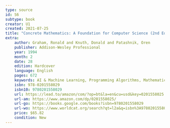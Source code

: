 ```yaml
---
type: source
id: S6
subtype: book
creator: U1
created: 2021-07-25
title: "Concrete Mathematics: A Foundation for Computer Science (2nd Edition)"
extra:
    author: Graham, Ronald and Knuth, Donald and Patashnik, Oren
    publisher: Addison-Wesley Professional
    year: 1994
    month: 2
    date: 28
    edition: Hardcover
    language: English
    pages: 672
    keywords: AI & Machine Learning, Programming Algorithms, Mathematics, Computer Algorithms
    isbn: 978-0201558029
    isbn10: 9780201558029
    url: https://lead.to/amazon/com/?op=bt&la=en&cu=usd&key=0201558025
    url-am: https://www.amazon.com/dp/0201558025/
    url-go: https://books.google.com/books?isbn=9780201558029
    url-wo: https://www.worldcat.org/search?qt=l2a&q=isbn%3A9780201558029
    price: $65.82
    condition: New
---
```

